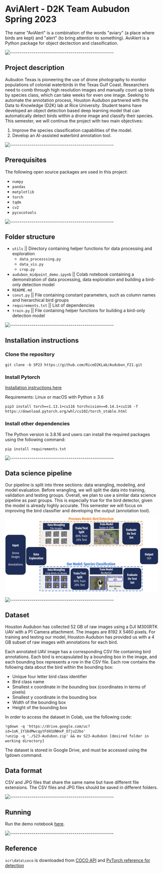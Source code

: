 # AviAlert - D2K Team Aubudon Spring 2023

The name "AviAlert" is a combination of the words "aviary" (a place where birds are kept) and "alert" (to bring attention to something). AviAlert is a Python package for object dectection and classification.

![-----------------------------------------------------](https://raw.githubusercontent.com/andreasbm/readme/master/assets/lines/rainbow.png)

## Project description
Aubudon Texas is pioneering the use of drone photography to monitor populations of colonial waterbirds in the Texas Gulf Coast. Researchers need to comb through high resolution images and manually count up birds by species class, which can take weeks for even one image. Seeking to automate the annotation process, Houston Audubon partnered with the Data to Knowledge (D2K) lab at Rice University. Student teams have developed an object detection based deep learning model that can automatically detect birds within a drone image and classify their species. This semester, we will continue the project with two main objectives:
  1. Improve the species classification capabilities of the model.
  2. Develop an AI-assisted waterbird annotation tool.

![-----------------------------------------------------](https://raw.githubusercontent.com/andreasbm/readme/master/assets/lines/rainbow.png)

## Prerequisites
The following open source packages are used in this project:
  - `numpy`
  - `pandas`
  - `matplotlib`
  - `torch`
  - `tqdm`
  - `cv2`
  - `pycocotools`

![-----------------------------------------------------](https://raw.githubusercontent.com/andreasbm/readme/master/assets/lines/rainbow.png)

## Folder structure

  - `utils` || Directory containing helper functions for data processing and exploration
    - `data_processsing.py`
    - `data_vis.py`
    - `crop.py`
  - `audubon_midpoint_demo.ipynb` || Colab notebook containing a demonstration of data processing, data exploration and building a bird-only detection model
  - `README.md`
  - `const.py` || File containing constant parameters, such as column names and hierarchical bird groups
  - `requirements.txt` || List of dependencies
  - `train.py` || File containing helper functions for building a bird-only detection model

![-----------------------------------------------------](https://raw.githubusercontent.com/andreasbm/readme/master/assets/lines/rainbow.png)

## Installation instructions

 ### Clone the repository

  ```linux
  git clone -b SP23 https://github.com/RiceD2KLab/Audubon_F21.git
  ```
 ### Install Pytorch

  <a href="https://pytorch.org/get-started/locally/">Installation instructions here</a> <br>

  Requirements: Linux or macOS with Python ≥ 3.6

  ```linux
  pip3 install torch==1.13.1+cu116 torchvision==0.14.1+cu116 -f https://download.pytorch.org/whl/cu102/torch_stable.html
  ```

 ### Install other dependencies

  The Python version is 3.8.16 and users can install the required packages using the following command:

  ```linux
  pip install requirements.txt
  ```

![-----------------------------------------------------](https://raw.githubusercontent.com/andreasbm/readme/master/assets/lines/rainbow.png)

## Data science pipeline
Our pipeline is split into three sections: data wrangling, modeling, and model evaluation. Before wrangling, we will split the data into training, validation and testing groups. Overall, we plan to use a similar data science pipeline as past groups. This is especially true for the bird detector, given the model is already highly accurate. This semester we will focus on improving the bird classifier and developing the output (annotation tool).

<img src="data science pipeline.png">

![-----------------------------------------------------](https://raw.githubusercontent.com/andreasbm/readme/master/assets/lines/rainbow.png)

## Dataset
Houston Audubon has collected 52 GB of raw images using a DJI M300RTK UAV with a P1 Camera attachment. The images are 8192 X 5460 pixels. For training and testing our model, Houston Audubon has provided us with a 4 GB subset of raw images with annotations for each bird.

Each annotated UAV image has a corresponding CSV file containing bird annotations. Each bird is encapsulated by a bounding box in the image, and each bounding box represents a row in the CSV file. Each row contains the following data about the bird within the bounding box:

  - Unique four letter bird class identifier 
  - Bird class name 
  - Smallest x coordinate in the bounding box (coordinates in terms of pixels)
  - Smallest y coordinate in the bounding box
  - Width of the bounding box
  - Height of the bounding box

In order to access the dataset in Colab, use the following code:

```
!gdown -q 'https://drive.google.com/uc?id=1oK_1Y16dMwcqytFd41UNHxP_O7ju22bo'
!unzip -q './S23-Audubon.zip' && mv S23-Audubon [desired folder in working directory] 
```

The dataset is stored in Google Drive, and must be accessed using the !gdown command. 

## Data format

CSV and JPG files that share the same name but have different file extensions. The CSV files and JPG files should be saved in different folders.

![-----------------------------------------------------](https://raw.githubusercontent.com/andreasbm/readme/master/assets/lines/rainbow.png)

## Running

Run the demo notebook [here](https://colab.research.google.com/drive/1TiGTjLM1XzjMOdD-v-PrEPylSTFlBXjL?usp=sharing).

![-----------------------------------------------------](https://raw.githubusercontent.com/andreasbm/readme/master/assets/lines/rainbow.png)

## Reference

`scr\data\coco` is downloaded from [COCO API](https://github.com/cocodataset/cocoapi/tree/master/PythonAPI/pycocotools) and [PyTorch reference for detection](https://github.com/pytorch/vision/tree/main/references/detection)
